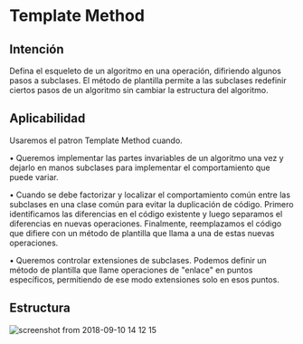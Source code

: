 # Template Method

## Intención

Defina el esqueleto de un algoritmo en una operación, difiriendo algunos pasos a subclases. El método de plantilla permite a las subclases redefinir ciertos pasos de un algoritmo sin cambiar la estructura del algoritmo.

## Aplicabilidad

Usaremos el patron Template Method cuando.

• Queremos implementar las partes invariables de un algoritmo una vez y dejarlo en manos
subclases para implementar el comportamiento que puede variar.

• Cuando se debe factorizar y localizar el comportamiento común entre las subclases en una clase común para evitar la duplicación de código. Primero identificamos las diferencias en el código existente y luego separamos el diferencias en nuevas operaciones. Finalmente, reemplazamos el código que difiere con un método de plantilla que llama a una de estas nuevas operaciones.

• Queremos controlar extensiones de subclases. Podemos definir un método de plantilla que llame
operaciones de "enlace" en puntos específicos, permitiendo de ese modo
extensiones solo en esos puntos.

## Estructura

![screenshot from 2018-09-10 14 12 15](https://user-images.githubusercontent.com/34853850/45313161-6f80aa80-b504-11e8-8c37-155b3a203802.png)
